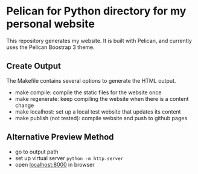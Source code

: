 # Pelican for Python directory for my personal website

This repository generates my website. It is built with Pelican, and currently uses the Pelican Boostrap 3 theme.

## Create Output
The Makefile contains several options to generate the HTML output.
- make compile: compile the static files for the website once
- make regenerate: keep compiling the website when there is a content change
- make localhost: set up a local test website that updates its content
- make publish (not tested): compile website and push to github pages

## Alternative Preview Method
- go to output path
- set up virtual server `python -m http.server`
- open [localhost:8000](http://localhost:8000/) in browser

<!-- RENAME TO BEEWITS -->
